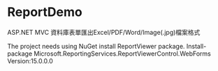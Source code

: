 # ReportDemo
ASP.NET MVC 資料庫表單匯出Excel/PDF/Word/Image(.jpg)檔案格式

The project needs using NuGet install ReportViewer package.
Install-package Microsoft.ReportingServices.ReportViewerControl.WebForms
Version:15.0.0.0
